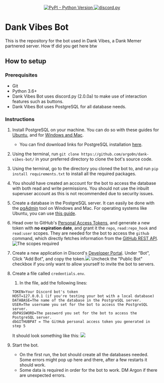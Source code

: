 <p align="center">
  <a href="https://www.python.org/downloads/">
    <img alt="PyPI - Python Version" src="https://img.shields.io/pypi/pyversions/Red-Discordbot">
  </a>
  <a href="https://github.com/Rapptz/discord.py/">
     <img src="https://img.shields.io/badge/discord-py-blue.svg" alt="discord.py">
  </a>
</p>

# Dank Vibes Bot

This is the repository for the bot used in Dank Vibes, a Dank Memer partnered server. How tf did you get here btw

## How to setup
### Prerequisites
 - Git
 - Python 3.6+
 - Dank Vibes Bot uses discord.py (2.0.0a) to make use of interaction features such as buttons.
 - Dank Vibes Bot uses PostgreSQL for all database needs.

### Instructions

1. Install PostgreSQL on your machine. You can do so with these guides for [Ubuntu](https://www.digitalocean.com/community/tutorials/how-to-install-postgresql-on-ubuntu-20-04-quickstart), and for [Windows and Mac](https://www.enterprisedb.com/docs/supported-open-source/postgresql/installer/02_installing_postgresql_with_the_graphical_installation_wizard/).
   - You can find download links for PostgreSQL installation [here](https://www.postgresql.org/download/).
2. Using the terminal, run `git clone https://github.com/argo0n/dank-vibes-bot/` in your preferred directory to clone the bot's source code. 
3. Using the terminal, go to the directory you cloned the bot to, and run `pip install requirements.txt` to install all the required packages.
4. You should have created an account for the bot to access the database with both read and write permissions. You should not use the inbuilt superuser account as this is not recommended due to security issues.
5. Create a database in the PostgreSQL server. It can easily be done with the [pgAdmin](https://www.pgadmin.org/) tool on Windows and Mac. For operating systems like Ubuntu, you can use [this guide](https://www.liquidweb.com/kb/creating-and-deleting-a-postgresql-database/).  
6. Head over to GitHub's [Personal Access Tokens](https://github.com/settings/tokens), and generate a new token with **no expiration date**, and grant it the `repo`, `read:repo_hook` and `read:user` scopes. They are needed for the bot to access the `github` command, which directly fetches information from the [GitHub REST API](https://docs.github.com/en/rest). ![The scopes required](https://cdn.nogra.me/screenshots/brave_IV8Gh9rXgt.png)
7. Create a new application in Discord's [Developer Portal](https://discordapp.com/developers/applications/). Under "Bot", Click "Add Bot", and copy the token.![](https://cdn.nogra.me/screenshots/brave_XyatA2yT60.png)
Uncheck the "Public Bot" checkbox if you only want to allow yourself to invite the bot to servers. 
8. Create a file called `credentials.env`.

   1. In the file, add the following lines:
   ```
   TOKEN=Your Discord bot's token
   HOST=127.0.0.1 (if you're testing your bot with a local database)
   DATABASE=The name of the database in the PostgreSQL server.
   USER=The username you set for the bot to access the PostgreSQL server.
   dbPASSWORD=The password you set for the bot to access the PostgreSQL server.
   dbGITHUBPAT = The GitHub personal access token you generated in step 5
   ```
   It should look something like this: ![](https://cdn.nogra.me/screenshots/notepad%2B%2B_VtdIwXXZ7t.png)
9. Start the bot.
   - On the first run, the bot should create all the databases needed. Some errors might pop up here and there, after a few restarts it should work. 
   - Some data is required in order for the bot to work. DM Argon if there are unexpected errors.